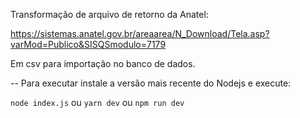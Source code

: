 Transformação de arquivo de retorno da Anatel:

https://sistemas.anatel.gov.br/areaarea/N_Download/Tela.asp?varMod=Publico&SISQSmodulo=7179

Em csv para importação no banco de dados.

-- Para executar instale a versão mais recente do Nodejs e execute:

`node index.js` ou `yarn dev` ou `npm run dev`